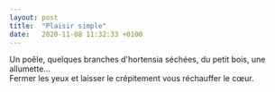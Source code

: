 ```yaml
---
layout: post
title:  "Plaisir simple"
date:   2020-11-08 11:32:33 +0100
---
```


Un poêle, quelques branches d'hortensia séchées, du petit bois, une allumette...  
Fermer les yeux et laisser le crépitement vous réchauffer le cœur.
